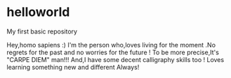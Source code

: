 # helloworld
My first basic repository


Hey,homo sapiens :)
I'm the person who,loves living for the moment .No regrets for the past and no worries for the future ! To be more precise,It's "CARPE DIEM" man!!!
And,I have some decent calligraphy skills too ! Loves learning something new and different Always!
